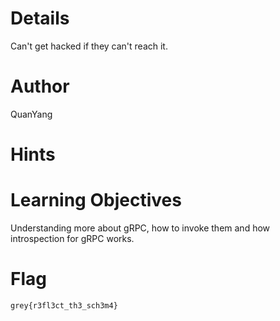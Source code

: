 # Details
Can't get hacked if they can't reach it.

# Author

QuanYang

# Hints

# Learning Objectives
Understanding more about gRPC, how to invoke them and how introspection for gRPC works. 

# Flag

`grey{r3fl3ct_th3_sch3m4}`
